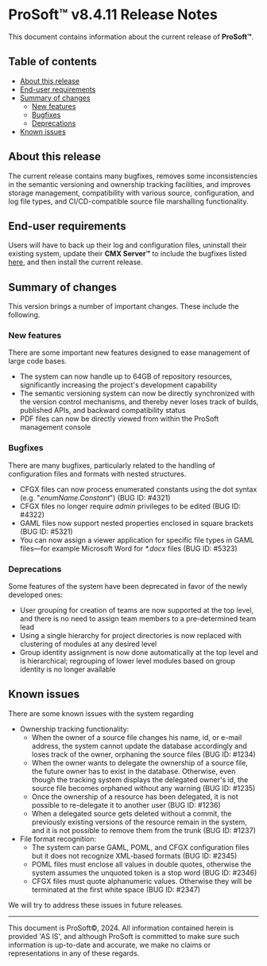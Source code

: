 # __ProSoft__&trade; v8.4.11 Release Notes

This document contains information about the current release of __ProSoft&trade;__.

## Table of contents

* [About this release](#about-this-release)
* [End-user requirements](#end-user-requirements)
* [Summary of changes](#summary-of-changes)
  * [New features](#new-features)
  * [Bugfixes](#bugfixes)
  * [Deprecations](#deprecations)
* [Known issues](#known-issues)

## About this release

The current release contains many bugfixes, removes some inconsistencies in the semantic versioning and ownership tracking facilities, and improves storage management, compatibility with various source, configuration, and log file types, and CI/CD-compatible source file marshalling functionality.

## End-user requirements

Users will have to back up their log and configuration files, uninstall their existing system, update their __CMX Server&trade;__ to include the bugfixes listed [here](https://www.bogus-bugfixes.com), and then install the current release.

## Summary of changes

This version brings a number of important changes. These include the following.

### New features

There are some important new features designed to ease management of large code bases.

* The system can now handle up to 64GB of repository resources, significantly increasing the project's development capability
* The semantic versioning system can now be directly synchronized with the version control mechanisms, and thereby never loses track of builds, published APIs, and backward compatibility status
* PDF files can now be directly viewed from within the ProSoft management console

### Bugfixes

There are many bugfixes, particularly related to the handling of configuration files and formats with nested structures.

* CFGX files can now process enumerated constants using the dot syntax (e.g. "_enumName.Constant_") (BUG ID: #4321)
* CFGX files no longer require _admin_ privileges to be edited (BUG ID: #4322)
* GAML files now support nested properties enclosed in square brackets (BUG ID: #5321)
* You can now assign a viewer application for specific file types in GAML files&mdash;for example Microsoft Word for _*.docx_ files (BUG ID: #5323)

### Deprecations

Some features of the system have been deprecated in favor of the newly developed ones:

* User grouping for creation of teams are now supported at the top level, and there is no need to assign team members to a pre-determined team lead
* Using a single hierarchy for project directories is now replaced with clustering of modules at any desired level
* Group identity assignment is now done automatically at the top level and is hierarchical; regrouping of lower level modules based on group identity is no longer available

## Known issues

There are some known issues with the system regarding

* Ownership tracking functionality:
  * When the owner of a source file changes his name, id, or e-mail address, the system cannot update the database accordingly and loses track of the owner, orphaning the source files (BUG ID: #1234)
  * When the owner wants to delegate the ownership of a source file, the future owner has to exist in the database. Otherwise, even though the tracking system displays the delegated owner's id, the source file becomes orphaned without any warning (BUG ID: #1235)
  * Once the ownership of a resource has been delegated, it is not possible to re-delegate it to another user (BUG ID: #1236)
  * When a delegated source gets deleted without a commit, the previously existing versions of the resource remain in the system, and it is not possible to remove them from the trunk (BUG ID: #1237)
* File format recognition:
  * The system can parse GAML, POML, and CFGX configuration files but it does not recognize XML-based formats (BUG ID: #2345)
  * POML files must enclose all values in double quotes, otherwise the system assumes the unquoted token is a stop word (BUG ID: #2346)
  * CFGX files must quote alphanumeric values. Otherwise they will be terminated at the first white space (BUG ID: #2347)

We will try to address these issues in future releases.

---

This document is ProSoft&copy;, 2024. All information contained herein is provided 'AS IS', and although ProSoft is committed to make sure such information is up-to-date and accurate, we make no claims or representations in any of these regards.
